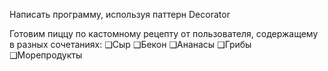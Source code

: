 Написать программу, используя паттерн Decorator

Готовим пиццу по кастомному рецепту от пользователя, содержащему в разных сочетаниях:
❑Сыр
❑Бекон
❑Ананасы
❑Грибы
❑Морепродукты